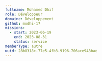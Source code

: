 ```yaml
---
fullname: Mohamed Dhif
role: Développeur
domaine: Développement
github: modhi-17
missions:
  - start: 2023-06-19
    end: 2023-08-31
    status: service
memberType: autre
uuid: 28b8318c-77e5-4fb3-9196-706ace948bae
---
```

